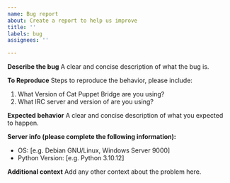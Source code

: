 ```yaml
---
name: Bug report
about: Create a report to help us improve
title: ''
labels: bug
assignees: ''

---
```


**Describe the bug**
A clear and concise description of what the bug is.

**To Reproduce**
Steps to reproduce the behavior, please include:
1. What Version of Cat Puppet Bridge are you using?
2. What IRC server and version of are you using?

**Expected behavior**
A clear and concise description of what you expected to happen.

**Server info (please complete the following information):**
 - OS: [e.g. Debian GNU/Linux, Windows Server 9000]
 - Python Version: [e.g. Python 3.10.12]

**Additional context**
Add any other context about the problem here.
